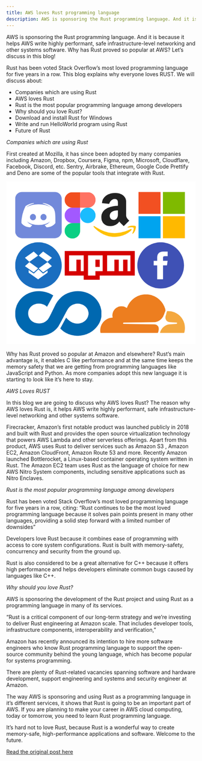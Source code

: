 ```yaml
---
title: AWS loves Rust programming language
description: AWS is sponsoring the Rust programming language. And it is because it helps AWS write highly performant, safe infrastructure-level networking and other systems software. 
---
```

AWS is sponsoring the Rust programming language. And it is because it helps AWS write highly performant, safe infrastructure-level networking and other systems software. Why has Rust proved so popular at AWS? Let’s discuss in this blog!

Rust has been voted Stack Overflow’s most loved programming language for five years in a row. This blog explains why everyone loves RUST. We will discuss about:
 - Companies which are using Rust
 - AWS loves Rust
 - Rust is the most popular programming language among developers
 - Why should you love Rust?
 - Download and install Rust for Windows
 - Write and run HelloWorld program using Rust
 - Future of Rust

*Companies which are using Rust*

First created at Mozilla, it has since been adopted by many companies including Amazon, Dropbox, Coursera, Figma, npm, Microsoft, Cloudflare, Facebook, Discord, etc. Sentry, Airbrake, Ethereum, Google Code Prettify and Deno are some of the popular tools that integrate with Rust.

![](/img/companies.png)

Why has Rust proved so popular at Amazon and elsewhere? Rust’s main advantage is, it enables C like performance and at the same time keeps the memory safety that we are getting from programming languages like JavaScript and Python. As more companies adopt this new language it is starting to look like it’s here to stay.

*AWS Loves RUST*

In this blog we are going to discuss why AWS loves Rust? The reason why AWS loves Rust is, it helps AWS write highly performant, safe infrastructure-level networking and other systems software.

Firecracker, Amazon’s first notable product was launched publicly in 2018 and built with Rust and provides the open source virtualization technology that powers AWS Lambda and other serverless offerings. Apart from this product, AWS uses Rust to deliver services such as Amazon S3 , Amazon EC2, Amazon CloudFront, Amazon Route 53 and more.
Recently Amazon launched Bottlerocket, a Linux-based container operating system written in Rust. The Amazon EC2 team uses Rust as the language of choice for new AWS Nitro System components, including sensitive applications such as Nitro Enclaves.

*Rust is the most popular programming language among developers*

Rust has been voted Stack Overflow’s most loved programming language for five years in a row, citing:
“Rust continues to be the most loved programming language because it solves pain points present in many other languages, providing a solid step forward with a limited number of downsides”


Developers love Rust because it combines ease of programming with access to core system configurations. Rust is built with memory-safety, concurrency and security from the ground up.

Rust is also considered to be a great alternative for C++ because it offers high performance and helps developers eliminate common bugs caused by languages like C++.

*Why should you love Rust?*

AWS is sponsoring the development of the Rust project and using Rust as a programming language in many of its services.

“Rust is a critical component of our long-term strategy and we’re investing to deliver Rust engineering at Amazon scale. That includes developer tools, infrastructure components, interoperability and verification,”

Amazon has recently announced its intention to hire more software engineers who know Rust programming language to support the open-source community behind the young language, which has become popular for systems programming.

There are plenty of Rust-related vacancies spanning software and hardware development, support engineering and systems and security engineer at Amazon.

The way AWS is sponsoring and using Rust as a programming language in it’s different services, it shows that Rust is going to be an important part of AWS. If you are planning to make your career in AWS cloud computing, today or tomorrow, you need to learn Rust programming language.

It’s hard not to love Rust, because Rust is a wonderful way to create memory-safe, high-performance applications and software. Welcome to the future.

[Read the original post here](https://medium.com/workfall/aws-loves-rust-programming-language-so-you-too-61584aff8467)